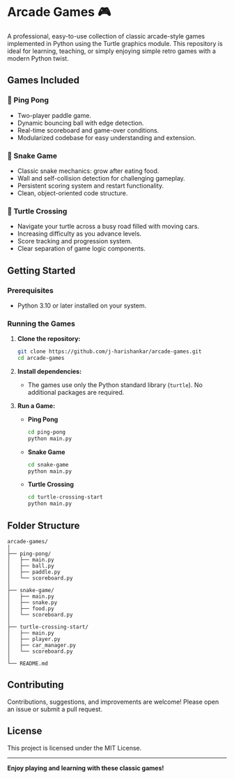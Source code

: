 # Arcade Games 🎮

A professional, easy-to-use collection of classic arcade-style games implemented in Python using the Turtle graphics module. This repository is ideal for learning, teaching, or simply enjoying simple retro games with a modern Python twist.

## Games Included

### 🏓 Ping Pong
- Two-player paddle game.
- Dynamic bouncing ball with edge detection.
- Real-time scoreboard and game-over conditions.
- Modularized codebase for easy understanding and extension.

### 🐍 Snake Game
- Classic snake mechanics: grow after eating food.
- Wall and self-collision detection for challenging gameplay.
- Persistent scoring system and restart functionality.
- Clean, object-oriented code structure.

### 🚦 Turtle Crossing
- Navigate your turtle across a busy road filled with moving cars.
- Increasing difficulty as you advance levels.
- Score tracking and progression system.
- Clear separation of game logic components.

## Getting Started

### Prerequisites
- Python 3.10 or later installed on your system.

### Running the Games

1. **Clone the repository:**
   ```sh
   git clone https://github.com/j-harishankar/arcade-games.git
   cd arcade-games
   ```

2. **Install dependencies:**
   - The games use only the Python standard library (`turtle`). No additional packages are required.

3. **Run a Game:**

   - **Ping Pong**
     ```sh
     cd ping-pong
     python main.py
     ```

   - **Snake Game**
     ```sh
     cd snake-game
     python main.py
     ```

   - **Turtle Crossing**
     ```sh
     cd turtle-crossing-start
     python main.py
     ```

## Folder Structure

```
arcade-games/
│
├── ping-pong/
│   ├── main.py
│   ├── ball.py
│   ├── paddle.py
│   └── scoreboard.py
│
├── snake-game/
│   ├── main.py
│   ├── snake.py
│   ├── food.py
│   └── scoreboard.py
│
├── turtle-crossing-start/
│   ├── main.py
│   ├── player.py
│   ├── car_manager.py
│   └── scoreboard.py
│
└── README.md
```

## Contributing

Contributions, suggestions, and improvements are welcome! Please open an issue or submit a pull request.

## License

This project is licensed under the MIT License.

---

**Enjoy playing and learning with these classic games!**
